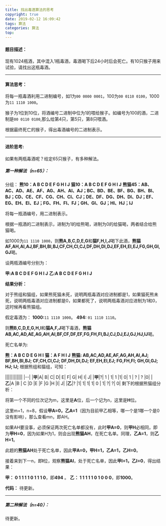 ```yaml
---
title: 找出毒酒算法的思考
copyright: true
date: 2019-02-12 16:09:42
tags: 算法
categories: 算法
top:
---
```

####  题目描述：
现有1024瓶酒，其中混入1瓶毒酒，毒酒喝下后24小时后会死亡。有10只猴子用来试验，请找出这瓶毒酒。

---
#### 算法思考：
将每一瓶毒酒利用二进制编号，如1为`00 0000 0001`，100为`00 0110 0100`，1000为`11 1110 1000`‬。

猴子为1位到10位，将酒编号二进制中位为1的喂给猴子。如编号为100的酒，二进制是`00 0110 0100`,那么给第4只，第5只，第8只喂酒。

根据最终死亡的猴子，得出毒酒编号的二进制表示。
<!--more-->

---
#### 进阶思考:
如果有两瓶毒酒呢？给定65只猴子，有多种解法。

##### 第一种解法（n=65）：
分组：
**熊10：A B C D E F G H I J**
**猫10：A B C D E F G H I J**
**熊猫45：AB、AC、AD、AE、AF、AG、AH、AI、AJ；BC、BD、BE、BF、BG、BH、BI、BJ；CD、CE、CF、CG、CH、CI、CJ；DE、DF、DG、DH、DI、DJ；EF、EG、EH、EI、EJ；FG、FH、FI、FJ；GH、GI、GJ；HI、HJ；IJ**

将每一瓶酒编号，用二进制表示。

根据一瓶酒的二进制表示，进制为1的给熊喝，进制为0的给猫喝，两者结合给熊猫喝。

如1000为`11 1110 1000`，则**熊A,B,C,D,E,G**和**猫F,H,I,J**喝下此酒，**熊猫AF,AH,AI,AJ,BF,BH,BI,BJ,CF,CH,CI,CJ,DF,DH,DI,DJ,EF,EH,EI,EJ,FG,GH,GI,GJ**喝。

设两瓶酒编号分别为：

**甲:A B C D E F G H I J**
**乙:A B C D E F G H I J**

**结果分析：**

对于熊组和猫组，如果熊死猫未死，说明两瓶毒酒对应进制都是1，如果猫死熊未死，说明两瓶毒酒对应进制都是0，如果都死了，说明两瓶毒酒对应进制为1和0，这时候再看熊猫组。

假定毒酒为：
**1000:**`11 1110 1000`。
**494:**  `‭01 1110 1110‬`。

则**熊B,C,D,E,G,H,I**和**猫A,F,J**喝下毒酒，**熊猫AB,AC,AD,AE,AG,AH,AI,BF,CF,DF,EF,FG,FH,FI,BJ,CJ,DJ,EJ,GJ,HJ,IJ**喝。

死亡名单为:

**熊：A B C D E G H I**
**猫：A F H I J**
**熊猫:
AB,AC,AD,AE,AF,AG,AH,AI,AJ;
BF,BH,BI,BJ;
CF,CH,CI,CJ;
DF,DH,DI,DJ;
EF,EH,EI,EJ;
FG,FH,FI;
GH,GI,GJ;
HJ;
IJ;**
根据熊组和猫组，可知：

||||||||||||
|--|
|**甲**|A| B|   C| D| E| F|   G| H| I| J|
|**甲**|?|  1  |  1| 1 |1| 0|   1 | ? | ? |0|
|**乙**|A |B  | C |D |E |F   |G |H |I| J|
|**乙**|?  |1|    1| 1| 1| 0  |  1| ?|  ?| 0|
剩下的根据熊猫组分析：

将第一个不同的位次记为m，这里是**A**位，后一个记为n，这里是**H**位。

这里m=1，n=8，假设**甲A=0，乙A=1**（因为目前甲乙相等，哪一个是1哪一个是0没有影响），那么查看mn，即AH。

如果AH要没事，必须保证两次死亡名单都没有，此时**甲A=0**，则**甲H**必相同，即为**甲H=0**，因为如果H为1，则会出现**熊猫AH**，在死亡名单。同理，**乙A=1**，则**乙H=1**。

此题的**熊猫AH**处于死亡名单，因此**甲A=0，甲H=1，乙A=1，乙H=0**。

接着来到下一n，即**I**位，观察**熊猫AI**，处于死亡名单，因此**甲I=1，乙I=0**，得出结果：

**甲： 0 1   1 1 1 0   1 1 1 0**，即**494** 。
**乙： 1 1   1 1 1 0   1 0 0 0**，即**1000**。



**代码：**
待更新。

------
##### 第二种解法（n=40）：
待更新。


